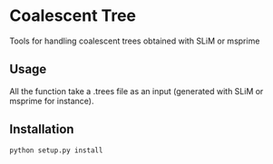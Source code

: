 # Coalescent Tree

Tools for handling coalescent trees obtained with SLiM or msprime

## Usage

All the function take a .trees file as an input (generated with SLiM or msprime for instance).

## Installation
```python setup.py install```
